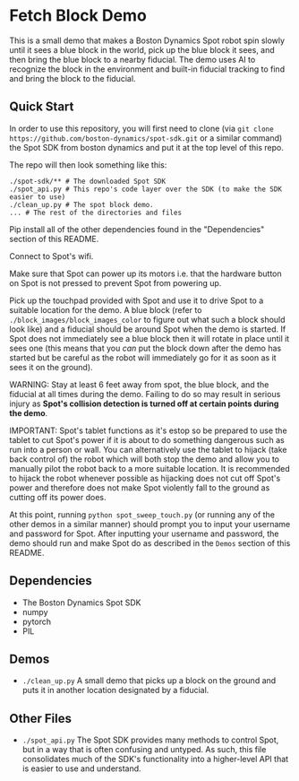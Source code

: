 
# Fetch Block Demo

This is a small demo that makes a Boston Dynamics Spot robot spin slowly until it sees a blue block in the world, pick up the blue block it sees, and then bring the blue block to a nearby fiducial. The demo uses AI to recognize the block in the environment and built-in fiducial tracking to find and bring the block to the fiducial.

## Quick Start

In order to use this repository, you will first need to clone (via `git clone https://github.com/boston-dynamics/spot-sdk.git` or a similar command) the Spot SDK from boston dynamics and put it at the top level of this repo.

The repo will then look something like this:
```text
./spot-sdk/** # The downloaded Spot SDK
./spot_api.py # This repo's code layer over the SDK (to make the SDK easier to use)
./clean_up.py # The spot block demo.
... # The rest of the directories and files
```

Pip install all of the other dependencies found in the "Dependencies" section of this README.

Connect to Spot's wifi.

Make sure that Spot can power up its motors i.e. that the hardware button on Spot is not pressed to prevent Spot from powering up.

Pick up the touchpad provided with Spot and use it to drive Spot to a suitable location for the demo. A blue block (refer to `./block_images/block_images_color` to figure out what such a block should look like) and a fiducial should be around Spot when the demo is started. If Spot does not immediately see a blue block then it will rotate in place until it sees one (this means that you *can* put the block down after the demo has started but be careful as the robot will immediately go for it as soon as it sees it on the ground).

WARNING: Stay at least 6 feet away from spot, the blue block, and the fiducial at all times during the demo. Failing to do so may result in serious injury as **Spot's collision detection is turned off at certain points during the demo**.

IMPORTANT: Spot's tablet functions as it's estop so be prepared to use the tablet to cut Spot's power if it is about to do something dangerous such as run into a person or wall. You can alternatively use the tablet to hijack (take back control of) the robot which will both stop the demo and allow you to manually pilot the robot back to a more suitable location. It is recommended to hijack the robot whenever possible as hijacking does not cut off Spot's power and therefore does not make Spot violently fall to the ground as cutting off its power does.

At this point, running `python spot_sweep_touch.py` (or running any of the other demos in a similar manner) should prompt you to input your username and password for Spot. After inputting your username and password, the demo should run and make Spot do as described in the `Demos` section of this README.

## Dependencies

 - The Boston Dynamics Spot SDK
 - numpy
 - pytorch
 - PIL

## Demos
 - `./clean_up.py` A small demo that picks up a block on the ground and puts it in another location designated by a fiducial.

## Other Files
 - `./spot_api.py` The Spot SDK provides many methods to control Spot, but in a way that is often confusing and untyped. As such, this file consolidates much of the SDK's functionality into a higher-level API that is easier to use and understand.


